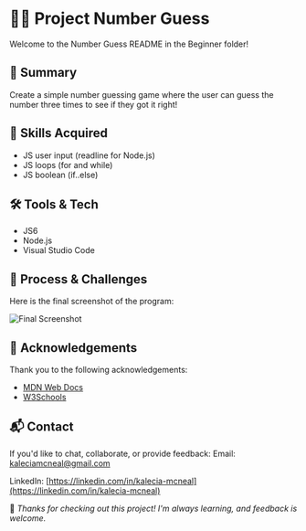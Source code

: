 # 👩‍💻 Project Number Guess
Welcome to the Number Guess README in the Beginner folder!

## 📖 Summary
Create a simple number guessing game where the user can guess the number three times to see if they got it right!

## 🧠 Skills Acquired  
- JS user input (readline for Node.js)
- JS loops (for and while)
- JS boolean (if..else)

## 🛠️ Tools & Tech
- JS6
- Node.js 
- Visual Studio Code 

## 🔄 Process & Challenges


Here is the final screenshot of the program: 

![Final Screenshot](/JS/Programming/Beginner/Number-Guess/image/final-screenshot.png "My Final Screenshot")

## 🙏 Acknowledgements
Thank you to the following acknowledgements: 
- [MDN Web Docs](https://developer.mozilla.org/)
- [W3Schools](https://www.w3schools.com/)


## 📬 Contact
If you'd like to chat, collaborate, or provide feedback:
Email: [kaleciamcneal@gmail.com](mailto:kaleciamcneal@gmail.com)  

LinkedIn: [https://linkedin.com/in/kalecia-mcneal](https://linkedin.com/in/kalecia-mcneal)

🌟 *Thanks for checking out this project! I'm always learning, and feedback is welcome.*